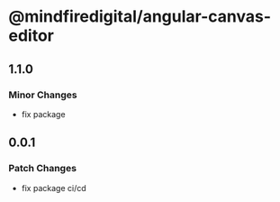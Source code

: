 # @mindfiredigital/angular-canvas-editor

## 1.1.0

### Minor Changes

- fix package

## 0.0.1

### Patch Changes

- fix package ci/cd
